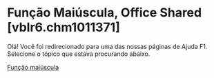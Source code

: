 
# Função Maiúscula, Office Shared [vblr6.chm1011371]

Olá! Você foi redirecionado para uma das nossas páginas de Ajuda F1. Selecione o tópico que estava procurando abaixo.

[Função maiúscula](http://msdn.microsoft.com/library/444bd68b-a2bf-11b2-e6b7-76edf9b03ecd%28Office.15%29.aspx)
